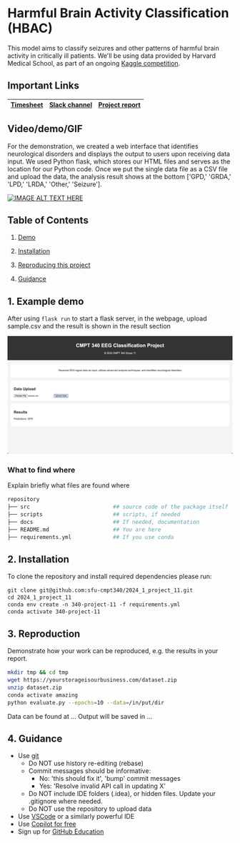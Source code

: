 # Harmful Brain Activity Classification (HBAC)

This model aims to classify seizures and other patterns of harmful brain activity in critically ill patients. We'll be using data provided by Harvard Medical School, as part of an ongoing [Kaggle competition](https://www.kaggle.com/competitions/hms-harmful-brain-activity-classification/overview).
## Important Links

| [Timesheet](https://1sfu-my.sharepoint.com/:x:/g/personal/hamarneh_sfu_ca/EZzEiGQNT3FAphR788z3IrYBEx8ASZ6C2IbP5BXt9pfhCg?e=dp9ZUx) | [Slack channel](https://app.slack.com/client/T06AP91EYG6/C06DW516NA1?selected_team_id=T06AP91EYG6) | [Project report](https://www.overleaf.com/7196966197swyzqqdqbkxt#c96211) |
|-----------|---------------|-------------------------|

## Video/demo/GIF
For the demonstration, we created a web interface that identifies neurological disorders and displays the output to users upon receiving data input. We used Python flask, which stores our HTML files and serves as the location for our Python code. Once we put the single data file as a CSV file and upload the data, the analysis result shows at the bottom ['GPD,' 'GRDA,' 'LPD,' 'LRDA,' 'Other,' 'Seizure']. 

[![IMAGE ALT TEXT HERE](https://img.youtube.com/vi/XXy3TBCCN7k/0.jpg)](https://www.youtube.com/watch?v=XXy3TBCCN7k)

## Table of Contents
1. [Demo](#demo)

2. [Installation](#installation)

3. [Reproducing this project](#repro)

4. [Guidance](#guide)


<a name="demo"></a>
## 1. Example demo

After using ```flask run``` to start a flask server, in the webpage, upload sample.csv and the result is shown in the result section

![alt text](images/demo_img.png)


### What to find where

Explain briefly what files are found where

```bash
repository
├── src                          ## source code of the package itself
├── scripts                      ## scripts, if needed
├── docs                         ## If needed, documentation   
├── README.md                    ## You are here
├── requirements.yml             ## If you use conda
```

<a name="installation"></a>

## 2. Installation

To clone the repository and install required dependencies please run:
```batch
git clone git@github.com:sfu-cmpt340/2024_1_project_11.git
cd 2024_1_project_11
conda env create -n 340-project-11 -f requirements.yml
conda activate 340-project-11
```

<a name="repro"></a>
## 3. Reproduction
Demonstrate how your work can be reproduced, e.g. the results in your report.
```bash
mkdir tmp && cd tmp
wget https://yourstorageisourbusiness.com/dataset.zip
unzip dataset.zip
conda activate amazing
python evaluate.py --epochs=10 --data=/in/put/dir
```
Data can be found at ...
Output will be saved in ...

<a name="guide"></a>
## 4. Guidance

- Use [git](https://git-scm.com/book/en/v2)
    - Do NOT use history re-editing (rebase)
    - Commit messages should be informative:
        - No: 'this should fix it', 'bump' commit messages
        - Yes: 'Resolve invalid API call in updating X'
    - Do NOT include IDE folders (.idea), or hidden files. Update your .gitignore where needed.
    - Do NOT use the repository to upload data
- Use [VSCode](https://code.visualstudio.com/) or a similarly powerful IDE
- Use [Copilot for free](https://dev.to/twizelissa/how-to-enable-github-copilot-for-free-as-student-4kal)
- Sign up for [GitHub Education](https://education.github.com/) 
